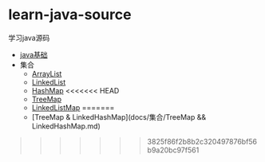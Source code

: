 # learn-java-source
学习java源码



- [java基础](docs/java基础.md)
- 集合
  - [ArrayList](docs/集合/ArrayList.md)
  - [LinkedList](docs/集合/LinkedList.md)
  - [HashMap](docs/集合/HashMap.md)
<<<<<<< HEAD
  - [TreeMap](docs/集合/TreeMap.md)
  - [LinkedListMap](docs/集合/LinkedHashMap.md)
=======
  - [TreeMap & LinkedHashMap](docs/集合/TreeMap && LinkedHashMap.md)
>>>>>>> 3825f86f2b8b2c320497876bf56b9a20bc97f561

